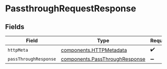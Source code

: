 # PassthroughRequestResponse


## Fields

| Field                                                                            | Type                                                                             | Required                                                                         | Description                                                                      |
| -------------------------------------------------------------------------------- | -------------------------------------------------------------------------------- | -------------------------------------------------------------------------------- | -------------------------------------------------------------------------------- |
| `httpMeta`                                                                       | [components.HTTPMetadata](../../models/components/httpmetadata.md)               | :heavy_check_mark:                                                               | N/A                                                                              |
| `passThroughResponse`                                                            | [components.PassThroughResponse](../../models/components/passthroughresponse.md) | :heavy_minus_sign:                                                               | N/A                                                                              |